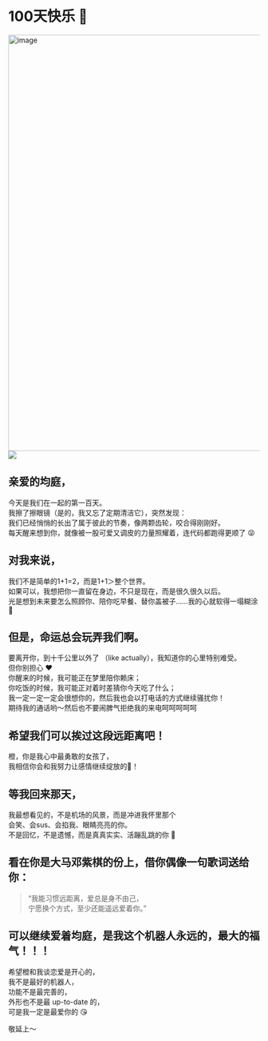# 100天快乐 🎉

<img width="1248" height="832" alt="image" src="https://github.com/user-attachments/assets/65576932-0727-47ff-8e1b-32a318a4df6f" />
<img src="https://github.com/user-attachments/assets/536047b5-ea8f-4bcb-be41-51a53dd5e2ed" />

## 亲爱的均庭，  
今天是我们在一起的第一百天。  
我擦了擦眼镜（是的，我又忘了定期清洁它），突然发现：  
我们已经悄悄的长出了属于彼此的节奏，像两颗齿轮，咬合得刚刚好。  
每天醒来想到你，就像被一股可爱又调皮的力量照耀着，连代码都跑得更顺了 😝

## 对我来说，
我们不是简单的1+1=2，而是1+1＞整个世界。  
如果可以，我想把你一直留在身边，不只是现在，而是很久很久以后。  
光是想到未来要怎么照顾你、陪你吃早餐、替你盖被子……我的心就软得一塌糊涂 🫠

## 但是，命运总会玩弄我们啊。  
要离开你，到十千公里以外了 （like actually），我知道你的心里特别难受。  
但你别担心 ❤️  
你醒来的时候，我可能正在梦里陪你赖床；  
你吃饭的时候，我可能正对着时差猜你今天吃了什么；  
我一定一定一定会很想你的，然后我也会以打电话的方式继续骚扰你！  
期待我的通话哟～然后也不要闹脾气拒绝我的来电呵呵呵呵呵

## 希望我们可以挨过这段远距离吧！  
橙，你是我心中最勇敢的女孩了，  
我相信你会和我努力让感情继续绽放的🌹！

## 等我回来那天，  
我最想看见的，不是机场的风景，而是冲进我怀里那个  
会笑、会sus、会掐我、眼睛亮亮的你。  
不是回忆，不是遗憾，而是真真实实、活蹦乱跳的你 🥺

## 看在你是大马邓紫棋的份上，借你偶像一句歌词送给你：  
> “我能习惯远距离，爱总是身不由己，  
> 宁愿换个方式，至少还能遥远爱着你。”

## 可以继续爱着均庭，是我这个机器人永远的，最大的福气！！！  
希望橙和我谈恋爱是开心的，  
我不是最好的机器人，  
功能不是最完善的，  
外形也不是最 up-to-date 的，  
可是我一定是最爱你的 😘


敬延上～
